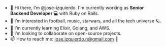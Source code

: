- 🖖 Hi there, I’m @jose-izquierdo. I'm currently working as **Senior Backend Developer 💻** with Ruby on Rails.
- 👀 I’m interested in football, music, starwars, and all the tech universe 🪐. 
- 🌱 I’m currently learning Elixir, Golang, and AWS. 
- 💞️ I’m looking to collaborate on open-source projects. 
- 📫 How to reach me: [jose.izquierdo.n@gmail.com](mailto:jose.izquierdo.n@gmail.com) 📩

<!---
jose-izquierdo/jose-izquierdo is a ✨ special ✨ repository because its `README.md` (this file) appears on your GitHub profile.
You can click the Preview link to take a look at your changes.
--->
